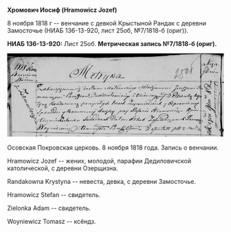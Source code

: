 **Хромович Иосиф (Hramowicz Jozef)**

8 ноября 1818 г -- венчание с девкой Крыстыной Рандак с деревни
Замосточье (НИАБ 136-13-920, лист 25об, №7/1818-б (ориг)).

**НИАБ 136-13-920:** Лист 25об. **Метрическая запись №7/1818-б (ориг).**

![](./media/b54e4a0838ec392e9bf03480bd1a229c5bc986db.png)

Осовская Покровская церковь. 8 ноября 1818 года. Запись о венчании.

Hramowicz Jozef -- жених, молодой, парафии Дедиловичской католической, с
деревни Озерщизна.

Randakowna Krystyna -- невеста, девка, с деревни Замосточье.

Hramowicz Stefan -- свидетель.

Zielonka Adam -- свидетель.

Woyniewicz Tomasz -- ксёндз.

